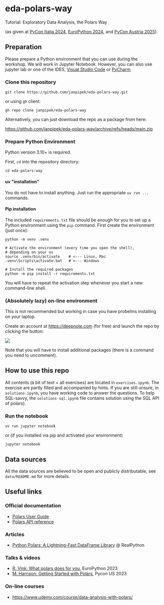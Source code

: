 # eda-polars-way

Tutorial: Exploratory Data Analysis, the Polars Way

(as given at [PyCon Italia 2024](https://2024.pycon.it/), [EuroPython 2024](https://ep2024.europython.eu/), and [PyCon Austria 2025](https://pycon.pyug.at/en/)).

## Preparation

Please prepare a Python environment that you can use during the workshop.
We will work in Jupyter Notebook. However, you can also use jupyter lab or one of the IDES,
[Visual Studio Code](https://code.visualstudio.com) or [PyCharm](https://www.jetbrains.com/pycharm/).

### Clone this repository

```shell
git clone https://github.com/janpipek/eda-polars-way.git
```

or using `gh` client:

```shell
gh repo clone janpipek/eda-polars-way
```

Alternatively, you can just download the repo as a package from here:

https://github.com/janpipek/eda-polars-way/archive/refs/heads/main.zip

### Prepare Python Environment

Python version 3.10+ is required.

First, `cd` into the repository directory:

```shell
cd eda-polars-way
```

#### uv "installation"

You do not have to install anything. Just run the appropriate `uv run ...` commands.

#### Pip installation

The included `requirements.txt` file should be enough for you to set up a Python environment
using the `pip` command. First create the environment (just once):

```shell
python -m venv .venv

# Activate the environment (every time you open the shell),
# depending on your os
source .venv/bin/activate    # <--- Linux, Mac
.venv\Scripts\activate.bat   # <--- Windows

# Install the required packages
python -m pip install -r requirements.txt
```

You will have to repeat the activation step whenever you start a new command-line shell.

### (Absolutely lazy) on-line environment

This is not recommended but working in case you have probelms installing on your laptop.

Create an account at https://deepnote.com (for free) and launch the repo by clicking the button:

[<img src="https://deepnote.com/buttons/launch-in-deepnote-small.svg">](https://deepnote.com/launch?url=https%3A%2F%2Fgithub.com%2Fjanpipek%2Feda-polars-way)

Note that you will have to install additional packages (there is a command you need to uncomment).

## How to use this repo

All contents (a bit of text + all exercises) are located in `exercises.ipynb`. The exercise are partly filled and accompanied by hints. If you are still unsure, in `solutions.ipynb`, you have working code to answer the questions. To help SQL-savvy, the `solutions-sql.ipynb` file contains solution using the SQL API of polars).

### Run the notebook

```shell
uv run jupyter notebook
```

or (if you installed via pip and activated your environment)

```shell
jupyter notebook
```

## Data sources

All the data sources are believed to be open and publicly distributable, 
see `data/README.md` for more details.

## Useful links

### Official documentation

- [Polars User Guide](https://docs.pola.rs/)
- [Polars API reference](https://docs.pola.rs/py-polars/html/reference/index.html)

### Articles

- [Python Polars: A Lightning-Fast DataFrame Library](https://realpython.com/polars-python/) @ RealPython

### Talks & videos

- [R. Vink: What polars does for you](https://www.youtube.com/watch?v=UwRlFtSd_-8), EuroPython 2023
- [M. Harrison: Getting Started with Polars](https://www.youtube.com/watch?v=CJ0f45evuME), Pycon US 2023

### On-line courses

- https://www.udemy.com/course/data-analysis-with-polars/
